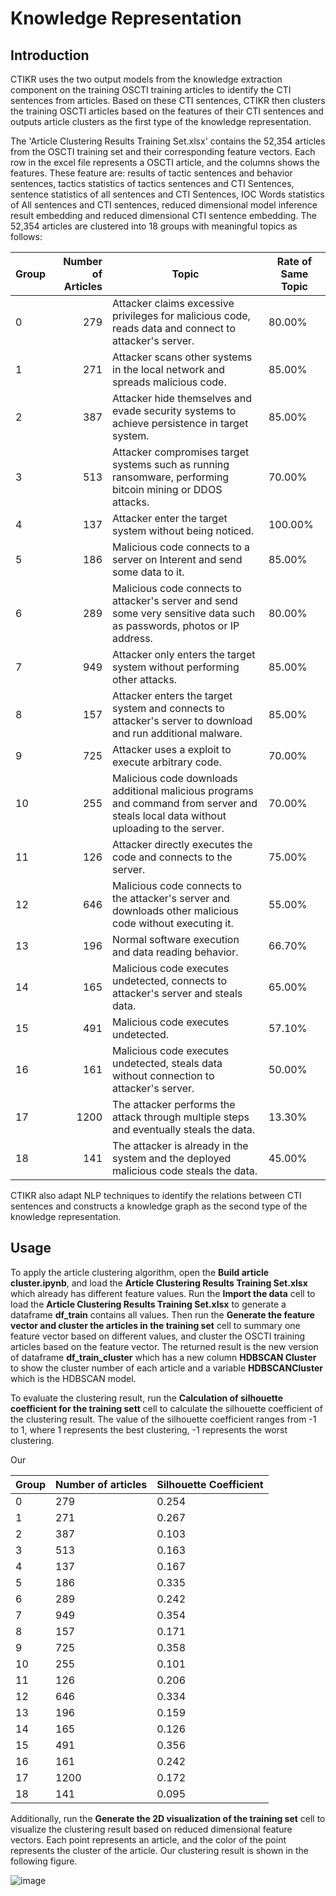 # Knowledge Representation

## Introduction
CTIKR uses the two output models from the knowledge extraction component on the training OSCTI training articles to identify the CTI sentences from articles. Based on these CTI sentences, CTIKR then clusters the training OSCTI articles based on the features of their CTI sentences and outputs article clusters as the first type of the knowledge representation. 

The 'Article Clustering Results Training Set.xlsx' contains the 52,354 articles from the OSCTI training set and their corresponding feature vectors. Each row in the excel file represents a OSCTI article, and the columns shows the features. These feature are: results of tactic sentences and behavior sentences, tactics statistics of tactics sentences and CTI Sentences, sentence statistics of all sentences and CTI Sentences, IOC Words statistics of All sentences and CTI sentences, reduced dimensional model inference result embedding and reduced dimensional CTI sentence embedding. The 52,354 articles are clustered into 18 groups with meaningful topics as follows:

| Group | Number of Articles  | Topic                                                                                                                                 | Rate of Same Topic |
|-------|--------------------:|---------------------------------------------------------------------------------------------------------------------------------------|--------------------|
| 0     |                 279 | Attacker claims excessive privileges for malicious code, reads data and connect to attacker's server.                                 |             80.00% |
| 1     |                 271 | Attacker scans other systems in the local network and spreads malicious code.                                                         |             85.00% |
| 2     |                 387 | Attacker hide themselves and evade security systems to achieve persistence in target system.                                          |             85.00% |
| 3     |                 513 | Attacker compromises target systems such as running ransomware, performing bitcoin mining or DDOS attacks.                            |             70.00% |
| 4     |                 137 | Attacker enter the target system without being noticed.                                                                               |            100.00% |
| 5     |                 186 | Malicious code connects to a server on Interent and send some data to it.                                                             |             85.00% |
| 6     |                 289 | Malicious code connects to attacker's server and send some very sensitive data such as passwords, photos or IP address.               |             80.00% |
| 7     |                 949 | Attacker only enters the target system without performing other attacks.                                                              |             85.00% |
| 8     |                 157 | Attacker enters the target system and connects to attacker's server to download and run additional malware.                           |             85.00% |
| 9     |                 725 | Attacker uses a exploit to execute arbitrary code.                                                                                    |             70.00% |
| 10    |                 255 | Malicious code downloads additional malicious programs and command from server and steals local data without uploading to the server. |             70.00% |
| 11    |                 126 | Attacker directly executes the code and connects to the server.                                                                       |             75.00% |
| 12    |                 646 | Malicious code connects to the attacker's server and downloads other malicious code without executing it.                             |             55.00% |
| 13    |                 196 | Normal software execution and data reading behavior.                                                                                  |             66.70% |
| 14    |                 165 | Malicious code executes undetected, connects to attacker's server and steals data.                                                    |             65.00% |
| 15    |                 491 | Malicious code executes undetected.                                                                                                   |             57.10% |
| 16    |                 161 | Malicious code executes undetected, steals data without connection to attacker's server.                                              |             50.00% |
| 17    |                1200 | The attacker performs the attack through multiple steps and eventually steals the data.                                               |             13.30% |
| 18    |                 141 | The attacker is already in the system and the deployed malicious code steals the data.                                                |             45.00% |

CTIKR also adapt NLP techniques to identify the relations between CTI sentences and constructs a knowledge graph as the second type of the knowledge representation.

## Usage
To apply the article clustering algorithm, open the **Build article cluster.ipynb**, and load the **Article Clustering Results Training Set.xlsx** which already has different feature values. Run the **Import the data** cell to load the **Article Clustering Results Training Set.xlsx** to generate a dataframe **df_train** contains all values. Then run the **Generate the feature vector and cluster the articles in the training set** cell to summary one feature vector based on different values, and cluster the OSCTI training articles based on the feature vector. The returned result is the new version of dataframe **df_train_cluster** which has a new column **HDBSCAN Cluster** to show the cluster number of each article and a variable **HDBSCANCluster** which is the HDBSCAN model.

To evaluate the clustering result, run the **Calculation of silhouette coefficient for the training sett** cell to calculate the silhouette coefficient of the clustering result. The value of the silhouette coefficient ranges from -1 to 1, where 1 represents the best clustering, -1 represents the worst clustering.

Our 

| Group | Number of articles | Silhouette Coefficient |
|-------|--------------------|------------------------|
| 0     | 279                | 0.254                  |
| 1     | 271                | 0.267                  |
| 2     | 387                | 0.103                  |
| 3     | 513                | 0.163                  |
| 4     | 137                | 0.167                  |
| 5     | 186                | 0.335                  |
| 6     | 289                | 0.242                  |
| 7     | 949                | 0.354                  |
| 8     | 157                | 0.171                  |
| 9     | 725                | 0.358                  |
| 10    | 255                | 0.101                  |
| 11    | 126                | 0.206                  |
| 12    | 646                | 0.334                  |
| 13    | 196                | 0.159                  |
| 14    | 165                | 0.126                  |
| 15    | 491                | 0.356                  |
| 16    | 161                | 0.242                  |
| 17    | 1200               | 0.172                  |
| 18    | 141                | 0.095                  |

Additionally, run the **Generate the 2D visualization of the training set** cell to visualize the clustering result based on reduced dimensional feature vectors. Each point represents an article, and the color of the point represents the cluster of the article. Our clustering result is shown in the following figure.

![image](https://i.imgur.com/z8fkI6j.jpg)
